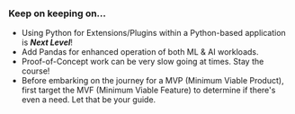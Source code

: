 ### Keep on keeping on...

+ Using Python for Extensions/Plugins within a Python-based application is ***Next Level***!
+ Add Pandas for enhanced operation of both ML & AI workloads.
+ Proof-of-Concept work can be very slow going at times.  Stay the course!
+ Before embarking on the journey for a MVP (Minimum Viable Product), first target the MVF (Minimum Viable Feature) to determine if there's even a need.  Let that be your guide.

<!--
**cazamedia/cazamedia** is a ✨ _special_ ✨ repository because its `README.md` (this file) appears on your GitHub profile.

Here are some ideas to get you started:

- 🔭 I’m currently working on ...
- 🌱 I’m currently learning ...
- 👯 I’m looking to collaborate on ...
- 🤔 I’m looking for help with ...
- 💬 Ask me about ...
- 📫 How to reach me: ...
- 😄 Pronouns: ...
- ⚡ Fun fact: ...
-->

